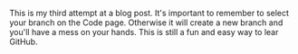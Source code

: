 This is my third attempt at a blog post. It's important to remember to select your branch on the Code page. Otherwise it will create a new branch and you'll have a mess on your hands. This is still a fun and easy way to lear GitHub.
